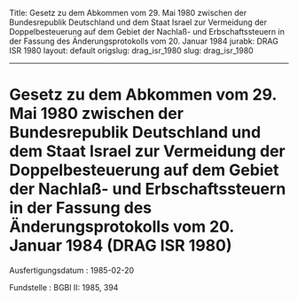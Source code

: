 Title: Gesetz zu dem Abkommen vom 29. Mai 1980 zwischen der Bundesrepublik Deutschland
  und dem Staat Israel zur Vermeidung der Doppelbesteuerung auf dem Gebiet der Nachlaß-
  und Erbschaftssteuern in der Fassung des Änderungsprotokolls vom 20. Januar 1984
jurabk: DRAG ISR 1980
layout: default
origslug: drag_isr_1980
slug: drag_isr_1980

---

# Gesetz zu dem Abkommen vom 29. Mai 1980 zwischen der Bundesrepublik Deutschland und dem Staat Israel zur Vermeidung der Doppelbesteuerung auf dem Gebiet der Nachlaß- und Erbschaftssteuern in der Fassung des Änderungsprotokolls vom 20. Januar 1984 (DRAG ISR 1980)

Ausfertigungsdatum
:   1985-02-20

Fundstelle
:   BGBl II: 1985, 394

